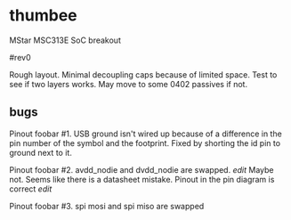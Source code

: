 # thumbee
MStar MSC313E SoC breakout

#rev0

Rough layout. Minimal decoupling caps because of limited space. Test to see if two layers works.
May move to some 0402 passives if not.

## bugs

Pinout foobar #1. USB ground isn't wired up because of a difference in the pin number of the symbol
and the footprint. Fixed by shorting the id pin to ground next to it.

Pinout foobar #2. avdd_nodie and dvdd_nodie are swapped. *edit* Maybe not. Seems like there is a datasheet
mistake. Pinout in the pin diagram is correct *edit* 

Pinout foobar #3. spi mosi and spi miso are swapped

